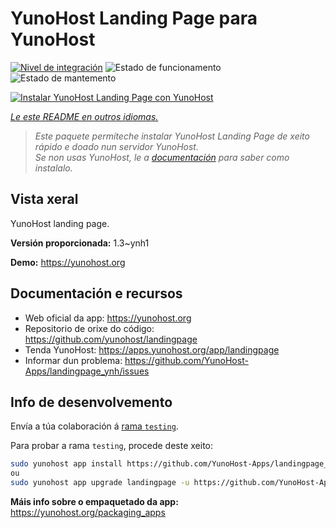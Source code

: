 <!--
NOTA: Este README foi creado automáticamente por <https://github.com/YunoHost/apps/tree/master/tools/readme_generator>
NON debe editarse manualmente.
-->

# YunoHost Landing Page para YunoHost

[![Nivel de integración](https://apps.yunohost.org/badge/integration/landingpage)](https://ci-apps.yunohost.org/ci/apps/landingpage/)
![Estado de funcionamento](https://apps.yunohost.org/badge/state/landingpage)
![Estado de mantemento](https://apps.yunohost.org/badge/maintained/landingpage)

[![Instalar YunoHost Landing Page con YunoHost](https://install-app.yunohost.org/install-with-yunohost.svg)](https://install-app.yunohost.org/?app=landingpage)

*[Le este README en outros idiomas.](./ALL_README.md)*

> *Este paquete permíteche instalar YunoHost Landing Page de xeito rápido e doado nun servidor YunoHost.*  
> *Se non usas YunoHost, le a [documentación](https://yunohost.org/install) para saber como instalalo.*

## Vista xeral

YunoHost landing page.

**Versión proporcionada:** 1.3~ynh1

**Demo:** <https://yunohost.org>
## Documentación e recursos

- Web oficial da app: <https://yunohost.org>
- Repositorio de orixe do código: <https://github.com/yunohost/landingpage>
- Tenda YunoHost: <https://apps.yunohost.org/app/landingpage>
- Informar dun problema: <https://github.com/YunoHost-Apps/landingpage_ynh/issues>

## Info de desenvolvemento

Envía a túa colaboración á [rama `testing`](https://github.com/YunoHost-Apps/landingpage_ynh/tree/testing).

Para probar a rama `testing`, procede deste xeito:

```bash
sudo yunohost app install https://github.com/YunoHost-Apps/landingpage_ynh/tree/testing --debug
ou
sudo yunohost app upgrade landingpage -u https://github.com/YunoHost-Apps/landingpage_ynh/tree/testing --debug
```

**Máis info sobre o empaquetado da app:** <https://yunohost.org/packaging_apps>
